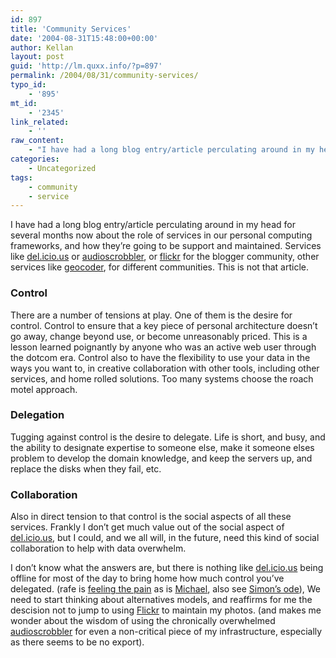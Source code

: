 ```yaml
---
id: 897
title: 'Community Services'
date: '2004-08-31T15:48:00+00:00'
author: Kellan
layout: post
guid: 'http://lm.quxx.info/?p=897'
permalink: /2004/08/31/community-services/
typo_id:
    - '895'
mt_id:
    - '2345'
link_related:
    - ''
raw_content:
    - "I have had a long blog entry/article perculating around in my head for several months now about the role of services in our personal computing frameworks, and how they\\'re going to be support and maintained. Services like <a href=\\\"http://del.icio.us/\\\">del.icio.us</a> or <a href=\\\"http://www.audioscrobbler.com/\\\">audioscrobbler</a>, or <a href=\\\"http://www.flickr.com/\\\">flickr</a> for the blogger community, other services like <a href=\\\"http://geocoder.us\\\">geocoder</a>, for different communities.  This is not that article.\r\n<h3>Control</h3>There are a number of tensions at play.  One of them is the desire for control. Control to ensure that a key piece of personal architecture doesn\\'t go away, change beyond use, or become unreasonably priced.  This is a lesson learned poignantly by anyone who was an active web user through the dotcom era.  Control also to have the flexibility to use your data in the ways you want to, in creative collaboration with other tools, including other services, and home rolled solutions.  Too many systems choose the roach motel approach.\r\n\r\n<h3>Delegation</h3>Tugging against control is the desire to delegate.  Life is short, and busy, and the ability to designate expertise to someone else, make it someone elses problem to develop the domain knowledge, and keep the servers up, and replace the disks when they fail, etc.\r\n\r\n<h3>Collaboration</h3>Also in direct tension to that control is the social aspects of all these services.  Frankly I don\\'t get much value out of the social aspect of <a href=\\\"http://del.icio.us/\\\">del.icio.us</a>, but I could, and we all will, in the future, need this kind of social collaboration to help with data overwhelm.\r\n\r\nI don\\'t know what the answers are, but there is nothing like <a href=\\\"http://del.icio.us/\\\">del.icio.us</a> being offline for most of the day to bring home how much control you\\'ve delegated. (rafe is <a href=\\\"http://rc3.org/cgi-bin/less.pl?arg=6502\\\">feeling the pain</a> as is <a href=\\\"http://lists.burri.to/pipermail/delicious-discuss/2004-August/000835.html\\\">Michael</a>, also see <a href=\\\"http://simon.incutio.com/archive/2004/08/26/milestone\\\">Simon\\'s ode</a>),  We need to start thinking about alternatives models, and reaffirms for me the descision not to jump to using <a href=\\\"http://www.flickr.com/\\\">flickr</a> to maintain my photos. (and makes me wonder about the wisdom of using the chronically overwhelmed <a href=\\\"http://www.audioscrobbler.com/\\\">audioscrobbler</a> for even a non-critical piece of my infrastructure, especially as there seems to be no export)."
categories:
    - Uncategorized
tags:
    - community
    - service
---
```


I have had a long blog entry/article perculating around in my head for several months now about the role of services in our personal computing frameworks, and how they’re going to be support and maintained. Services like [del.icio.us](http://del.icio.us/) or [audioscrobbler](http://www.audioscrobbler.com/), or [flickr](http://www.flickr.com/) for the blogger community, other services like [geocoder](http://geocoder.us), for different communities. This is not that article.

### Control

There are a number of tensions at play. One of them is the desire for control. Control to ensure that a key piece of personal architecture doesn’t go away, change beyond use, or become unreasonably priced. This is a lesson learned poignantly by anyone who was an active web user through the dotcom era. Control also to have the flexibility to use your data in the ways you want to, in creative collaboration with other tools, including other services, and home rolled solutions. Too many systems choose the roach motel approach.

### Delegation

Tugging against control is the desire to delegate. Life is short, and busy, and the ability to designate expertise to someone else, make it someone elses problem to develop the domain knowledge, and keep the servers up, and replace the disks when they fail, etc.

### Collaboration

Also in direct tension to that control is the social aspects of all these services. Frankly I don’t get much value out of the social aspect of [del.icio.us](http://del.icio.us/), but I could, and we all will, in the future, need this kind of social collaboration to help with data overwhelm.

I don’t know what the answers are, but there is nothing like [del.icio.us](http://del.icio.us/) being offline for most of the day to bring home how much control you’ve delegated. (rafe is [feeling the pain](http://rc3.org/cgi-bin/less.pl?arg=6502) as is [Michael](http://lists.burri.to/pipermail/delicious-discuss/2004-August/000835.html), also see [Simon’s ode](http://simon.incutio.com/archive/2004/08/26/milestone)), We need to start thinking about alternatives models, and reaffirms for me the descision not to jump to using [Flickr](http://www.flickr.com/) to maintain my photos. (and makes me wonder about the wisdom of using the chronically overwhelmed [audioscrobbler](http://www.audioscrobbler.com/) for even a non-critical piece of my infrastructure, especially as there seems to be no export).